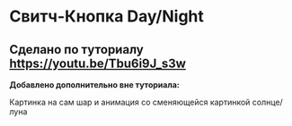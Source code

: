 # Свитч-Кнопка Day/Night

## Сделано по туториалу https://youtu.be/Tbu6i9J_s3w

**Добавлено дополнительно вне туториала:**

Картинка на сам шар и анимация со сменяющейся картинкой солнце/луна